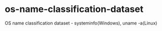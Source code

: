 # os-name-classification-dataset
OS name classification dataset - systeminfo(Windows), uname -a(Linux)
